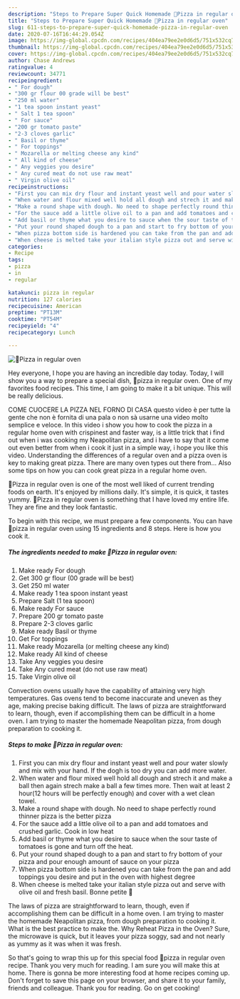```yaml
---
description: "Steps to Prepare Super Quick Homemade 🍕Pizza in regular oven"
title: "Steps to Prepare Super Quick Homemade 🍕Pizza in regular oven"
slug: 611-steps-to-prepare-super-quick-homemade-pizza-in-regular-oven
date: 2020-07-16T16:44:29.054Z
image: https://img-global.cpcdn.com/recipes/404ea79ee2e0d6d5/751x532cq70/🍕pizza-in-regular-oven-recipe-main-photo.jpg
thumbnail: https://img-global.cpcdn.com/recipes/404ea79ee2e0d6d5/751x532cq70/🍕pizza-in-regular-oven-recipe-main-photo.jpg
cover: https://img-global.cpcdn.com/recipes/404ea79ee2e0d6d5/751x532cq70/🍕pizza-in-regular-oven-recipe-main-photo.jpg
author: Chase Andrews
ratingvalue: 4
reviewcount: 34771
recipeingredient:
- " For dough"
- "300 gr flour 00 grade will be best"
- "250 ml water"
- "1 tea spoon instant yeast"
- " Salt 1 tea spoon"
- " For sauce"
- "200 gr tomato paste"
- "2-3 cloves garlic"
- " Basil or thyme"
- " For toppings"
- " Mozarella or melting cheese any kind"
- " All kind of cheese"
- " Any veggies you desire"
- " Any cured meat do not use raw meat"
- " Virgin olive oil"
recipeinstructions:
- "First you can mix dry flour and instant yeast well and pour water slowly and mix with your hand. If the dogh is too dry you can add more water."
- "When water and flour mixed well hold all dough and strech it and make a ball then again strech make a ball a few times more. Then wait at least 2 hour(12 hours will be perfectly enough) and cover with a wet clean towel."
- "Make a round shape with dough. No need to shape perfectly round thinner pizza is the better pizza"
- "For the sauce add a little olive oil to a pan and add tomatoes and crushed garlic. Cook in low heat"
- "Add basil or thyme what you desire to sauce when the sour taste of tomatoes is gone and turn off the heat."
- "Put your round shaped dough to a pan and start to fry bottom of your pizza and pour enough amount of sauce on your pizza"
- "When pizza bottom side is hardened you can take from the pan and add toppings you desire and put in the oven with highest degree"
- "When cheese is melted take your italian style pizza out and serve with olive oil and fresh basil. Bonne petite 🍕"
categories:
- Recipe
tags:
- pizza
- in
- regular

katakunci: pizza in regular 
nutrition: 127 calories
recipecuisine: American
preptime: "PT13M"
cooktime: "PT54M"
recipeyield: "4"
recipecategory: Lunch

---
```



![🍕Pizza in regular oven](https://img-global.cpcdn.com/recipes/404ea79ee2e0d6d5/751x532cq70/🍕pizza-in-regular-oven-recipe-main-photo.jpg)

Hey everyone, I hope you are having an incredible day today. Today, I will show you a way to prepare a special dish, 🍕pizza in regular oven. One of my favorites food recipes. This time, I am going to make it a bit unique. This will be really delicious.

COME CUOCERE LA PIZZA NEL FORNO DI CASA questo video è per tutte la gente che non è fornita di una pala o non sà usarne una video molto semplice e veloce. In this video i show you how to cook the pizza in a regular home oven with crispinest and faster way, is a little trick that i find out when i was cooking my Neapolitan pizza, and i have to say that it come out even better from when i cook it just in a simple way, i hope you like this video. Understanding the differences of a regular oven and a pizza oven is key to making great pizza. There are many oven types out there from… Also some tips on how you can cook great pizza in a regular home oven.

🍕Pizza in regular oven is one of the most well liked of current trending foods on earth. It's enjoyed by millions daily. It's simple, it is quick, it tastes yummy. 🍕Pizza in regular oven is something that I have loved my entire life. They are fine and they look fantastic.


To begin with this recipe, we must prepare a few components. You can have 🍕pizza in regular oven using 15 ingredients and 8 steps. Here is how you cook it.

<!--inarticleads1-->

##### The ingredients needed to make 🍕Pizza in regular oven:

1. Make ready  For dough
1. Get 300 gr flour (00 grade will be best)
1. Get 250 ml water
1. Make ready 1 tea spoon instant yeast
1. Prepare  Salt (1 tea spoon)
1. Make ready  For sauce
1. Prepare 200 gr tomato paste
1. Prepare 2-3 cloves garlic
1. Make ready  Basil or thyme
1. Get  For toppings
1. Make ready  Mozarella (or melting cheese any kind)
1. Make ready  All kind of cheese
1. Take  Any veggies you desire
1. Take  Any cured meat (do not use raw meat)
1. Take  Virgin olive oil


Convection ovens usually have the capability of attaining very high temperatures. Gas ovens tend to become inaccurate and uneven as they age, making precise baking difficult. The laws of pizza are straightforward to learn, though, even if accomplishing them can be difficult in a home oven. I am trying to master the homemade Neapolitan pizza, from dough preparation to cooking it. 

<!--inarticleads2-->

##### Steps to make 🍕Pizza in regular oven:

1. First you can mix dry flour and instant yeast well and pour water slowly and mix with your hand. If the dogh is too dry you can add more water.
1. When water and flour mixed well hold all dough and strech it and make a ball then again strech make a ball a few times more. Then wait at least 2 hour(12 hours will be perfectly enough) and cover with a wet clean towel.
1. Make a round shape with dough. No need to shape perfectly round thinner pizza is the better pizza
1. For the sauce add a little olive oil to a pan and add tomatoes and crushed garlic. Cook in low heat
1. Add basil or thyme what you desire to sauce when the sour taste of tomatoes is gone and turn off the heat.
1. Put your round shaped dough to a pan and start to fry bottom of your pizza and pour enough amount of sauce on your pizza
1. When pizza bottom side is hardened you can take from the pan and add toppings you desire and put in the oven with highest degree
1. When cheese is melted take your italian style pizza out and serve with olive oil and fresh basil. Bonne petite 🍕


The laws of pizza are straightforward to learn, though, even if accomplishing them can be difficult in a home oven. I am trying to master the homemade Neapolitan pizza, from dough preparation to cooking it. What is the best practice to make the. Why Reheat Pizza in the Oven? Sure, the microwave is quick, but it leaves your pizza soggy, sad and not nearly as yummy as it was when it was fresh. 

So that's going to wrap this up for this special food 🍕pizza in regular oven recipe. Thank you very much for reading. I am sure you will make this at home. There is gonna be more interesting food at home recipes coming up. Don't forget to save this page on your browser, and share it to your family, friends and colleague. Thank you for reading. Go on get cooking!
